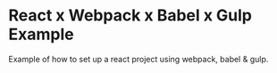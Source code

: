 # React x Webpack x Babel x Gulp Example

Example of how to set up a react project using webpack, babel & gulp.
